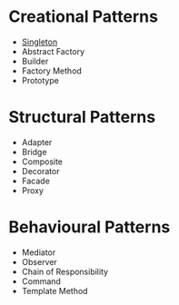 # Creational Patterns
* [Singleton](./creational/singleton.md)
* Abstract Factory
* Builder
* Factory Method
* Prototype

# Structural Patterns
* Adapter
* Bridge
* Composite
* Decorator
* Facade
* Proxy

# Behavioural Patterns
* Mediator 
* Observer
* Chain of Responsibility
* Command
* Template Method